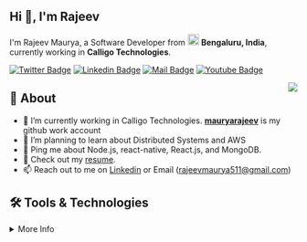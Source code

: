 ## Hi 👋, I'm Rajeev
I'm Rajeev Maurya, a Software Developer from <img src="https://media.istockphoto.com/id/1270270387/vector/india-flag.jpg?s=612x612&w=0&k=20&c=sJrAdDoKVffgAm6xJlVmGGjVYxZGuSVzZ5DNnFJFbc8=" width="20px"> __Bengaluru, India__, currently working in __Calligo Technologies__.

[![Twitter Badge](https://img.shields.io/badge/-@Rajeevietluckn1?style=flat&labelColor=1ca0f1&logo=twitter&logoColor=white)](https://twitter.com/Rajeevietluckn1?t=NCELkptJD24Cf8lawNIv5Q&s=03)
[![Linkedin Badge](https://img.shields.io/badge/-mauryarajeev?style=flat&labelColor=0e76a8&logo=linkedin&logoColor=white)](https://www.linkedin.com/in/mauryarajeev/)
[![Mail Badge](https://img.shields.io/badge/-rajeevmaurya511?style=flat&labelColor=c0392b&logo=gmail&logoColor=white)](rajeevmaurya511@gmail.com)
[![Youtube Badge](https://img.shields.io/badge/-@rajeevmaurya7854?style=flat&labelColor=e74c3c&logo=youtube&logoColor=white)](https://www.youtube.com/channel/UCKuGT7W2E3-JrIFpX9a8fiQ)


<img align="right" src="https://media1.giphy.com/media/v1.Y2lkPTc5MGI3NjExaWh0N280ZHNqajN5MXJ1Y3Q3cWZ2YmU4NWVpYThybzFvY2d2YnBrOCZlcD12MV9naWZzX3NlYXJjaCZjdD1n/qgQUggAC3Pfv687qPC/giphy.gif" />

## 🧐 About
- 🔭 I’m currently working in Calligo Technologies. __[mauryarajeev](https://github.com/mauryarajeev)__ is my github work account
- 🌱 I’m planning to learn about Distributed Systems and AWS
- 💬 Ping me about Node.js, react-native, React.js, and MongoDB.
- 📙 Check out my [resume](https://docs.google.com/document/d/1m8arJ1OCqabxOqUCkotDexXrIO_Sx96a/edit?usp=sharing&ouid=115471663727255465323&rtpof=true&sd=true).
- 📫 Reach out to me on [Linkedin](https://www.linkedin.com/in/mauryarajeev/) or Email (rajeevmaurya511@gmail.com)

## 🛠️ Tools & Technologies
<details>
  <summary>More Info</summary>

  ### Things I code with: 
  <span><img src="https://cdn.jsdelivr.net/gh/devicons/devicon@latest/icons/javascript/javascript-original.svg" width="30px"></span>&nbsp;
  <span><img src="https://cdn.jsdelivr.net/gh/devicons/devicon@latest/icons/nodejs/nodejs-original.svg" width="30px"></span>&nbsp;
  <span><img src="https://cdn.jsdelivr.net/gh/devicons/devicon@latest/icons/react-native/react-native-original.svg" width="30px"></span>&nbsp;
  <span><img src="https://cdn.jsdelivr.net/gh/devicons/devicon@latest/icons/react/react-original.svg" width="30px"></span>&nbsp;
  <span><img src="https://cdn.jsdelivr.net/gh/devicons/devicon@latest/icons/redux/redux-original.svg" width="30px"></span>&nbsp;
  <span><img src="https://cdn.jsdelivr.net/gh/devicons/devicon@latest/icons/mysql/mysql-original.svg" width="30px"></span>&nbsp;
  <span><img src="https://cdn.jsdelivr.net/gh/devicons/devicon@latest/icons/mongodb/mongodb-original.svg" width="30px"></span>&nbsp;
  <span><img src="https://cdn.jsdelivr.net/gh/devicons/devicon@latest/icons/html5/html5-plain.svg" width="30px"></span>&nbsp;
  <span><img src="https://cdn.jsdelivr.net/gh/devicons/devicon@latest/icons/css3/css3-plain.svg" width="30px"></span>&nbsp;

  ### Tools I use:
  <span><img src="https://cdn.jsdelivr.net/gh/devicons/devicon@latest/icons/git/git-plain.svg" width="30px"></span>&nbsp;
  <span><img src="https://cdn.worldvectorlogo.com/logos/tableau-software.svg" width="30px"></span>&nbsp;
  <span><img src="https://avatars.githubusercontent.com/u/10251060?s=200&v=4" width="30px"></span>&nbsp;
  <span><img src="https://cdn.jsdelivr.net/gh/devicons/devicon/icons/vscode/vscode-original.svg" width="30px"></span>&nbsp;
  <span><img src="https://upload.wikimedia.org/wikipedia/commons/c/c0/WebStorm_Icon.svg" width="30px"></span>&nbsp;
  <span><img src="https://upload.wikimedia.org/wikipedia/commons/1/1d/PyCharm_Icon.svg" width="30px"></span>&nbsp;

  ### Things I am learning:
  <span><img src="https://cdn.jsdelivr.net/gh/devicons/devicon@latest/icons/typescript/typescript-plain.svg" width="30px"></span>&nbsp;
  <span><img src="https://cdn.jsdelivr.net/gh/devicons/devicon@latest/icons/nestjs/nestjs-plain.svg" width="30px"></span>&nbsp;




